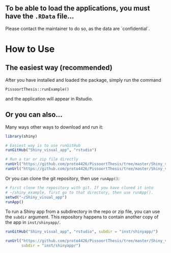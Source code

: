 ## To be able to load the applications, you must have the `.RData` file...

Please contact the maintainer to do so, as the data are `confidential´.



# How to Use

## The easiest way (recommended)

After you have installed and loaded the package, simply run the command
```{r}
PissoortThesis::runExample()
```
and the application will appear in Rstudio.

## Or you can also...

Many ways other ways to download and run it:
  ```R
library(shiny)

# Easiest way is to use runGitHub
runGitHub("Shiny_visual_app", "rstudio")

# Run a tar or zip file directly
runUrl("https://github.com/proto4426/PissoortThesis/tree/master/Shiny_visual_app/archive/master.tar.gz")
runUrl("https://github.com/proto4426/PissoortThesis/tree/master/Shiny_visual_app/archive/master.zip")
```

Or you can clone the git repository, then use `runApp()`:

  ```R
# First clone the repository with git. If you have cloned it into
# ~/shiny_example, first go to that directory, then use runApp().
setwd("~/Shiny_visual_app")
runApp()
```


To run a Shiny app from a subdirectory in the repo or zip file, you can use the `subdir` argument. This repository happens to contain another copy of the app in `inst/shinyapp/`.

```R
runGitHub("Shiny_visual_app", "rstudio", subdir = "inst/shinyapp/")

runUrl("https://github.com/proto4426/PissoortThesis/tree/master/Shiny_visual_app/archive/master.tar.gz",
       subdir = "inst/shinyapp/")
```
